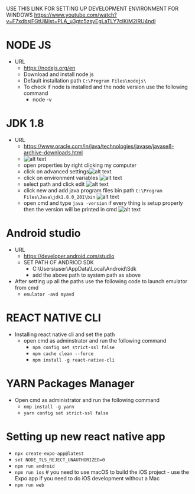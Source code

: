 USE THIS LINK FOR SETTING UP DEVELOPMENT ENVIRONMENT FOR WINDOWS https://www.youtube.com/watch?v=F7xdbsjFGtU&list=PLA_u3gtc5zsyEgLaTLY7clKiM2IRU4ndI
# NODE JS
- URL
  - https://nodejs.org/en
  - Download and install node js
  - Default installation path `C:\Program Files\nodejs\`
  - To check if node is installed and the node version use the following command
    - node -v

# JDK 1.8
- URL
  - https://www.oracle.com/in/java/technologies/javase/javase8-archive-downloads.html
  - ![alt text](image.png)
  - open properties by right clicking my computer
  - click on advanced settings![alt text](image-1.png)
  - click on environment variables ![alt text](image-2.png)
  - select path and click edit ![alt text](image-3.png)
  - click new and add java program files bin path `C:\Program Files\Java\jdk1.8.0_201\bin` ![alt text](image-4.png)
  - open cmd and type `java -version` if every thing is setup properly then the version will be printed in cmd ![alt text](image-5.png)

# Android studio
- URL
  - https://developer.android.com/studio
  - SET PATH OF ANDRIOD SDK
    - C:\Users\user\AppData\Local\Android\Sdk
    - add the above path to system path as above
- After setting up all the paths use the following code to launch emulator from cmd
  -  `emulator -avd myavd`

# REACT NATIVE CLI
- Installing react native cli and set the path
  - open cmd as adminstrator and run the following command
    - `npm config set strict-ssl false`
    - `npm cache clean --force`
    - `npm install -g react-native-cli`

# YARN Packages Manager
  - Open cmd as administrator and run the following command
    - `nmp install -g yarn`
    - `yarn config set strict-ssl false`

# Setting up new react native app
  - `npx create-expo-app@latest`
  - `set NODE_TLS_REJECT_UNAUTHORIZED=0`
  - `npm run android`
  - `npm run ios` # you need to use macOS to build the iOS project - use the Expo app if you need to do iOS development without a Mac
  - `npm run web`